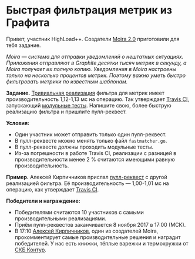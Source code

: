 # Быстрая фильтрация метрик из Графита

Привет, участник HighLoad++. Создатели [Moira 2.0](https://github.com/moira-alert) приготовили для тебя задание.

*Moira — система для отправки уведомлений о нештатных ситуациях. Приложения отправляют в Graphite десятки тысяч метрик в секунду, а Moira получает их полную копию. Уведомления в Moira настроены только на несколько процентов метрик. Поэтому важно уметь быстро фильтровать метрики по известным шаблонам.*

**Задание.** [Тривиальная реализация](matcher.go) фильтра для метрик имеет производительность 1,12-1,13 мс на операцию. Так утверждает [Travis CI](https://travis-ci.org/skbkontur/highload-2017-quiz/jobs/298133612), запускающий [модульные тесты](matcher_test.go). Напишите свою, более быструю реализацию фильтра и пришлите пулл-реквест.

**Условия:**
* Один участник может отправить только один пулл-реквест.
* В пулл-реквесте можно менять только файл `fastmatcher.go`.
* В пулл-реквесте должны проходить модульные тесты.
* Из-за погрешности в работе Travis CI, реализации с разницей в производительности менее 2 % считаются имеющими равную производительность.

**Пример.** Алексей Кирпичников прислал [пулл-реквест](https://github.com/skbkontur/highload-2017-quiz/pull/1) с другой реализацией фильтра. Её производительность — 1,00-1,01 мс на операцию, как утверждает [Travis CI](https://travis-ci.org/skbkontur/highload-2017-quiz/builds/298137816).

**Победители и награждение:**
* Победителями считаются 10 участников с самыми производительными реализациями.
* Приём пулл-реквестов заканчивается 8 ноября 2017 в 17:00 (МСК).
* В 17:10 [Алексей Кирпичников](https://github.com/beevee/), один из создателей Moira, прокомментирует самые производительные решения и наградит победителей. У нас есть книжки, тёплые варежки и термокружки от [СКБ Контур](https://github.com/skbkontur).
